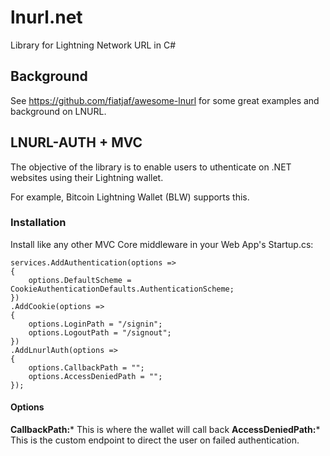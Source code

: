 # lnurl.net
Library for Lightning Network URL in C#

## Background

See https://github.com/fiatjaf/awesome-lnurl for some great examples and background on LNURL.

## LNURL-AUTH + MVC

The objective of the library is to enable users to uthenticate on .NET websites using their Lightning wallet.

For example, Bitcoin Lightning Wallet (BLW) supports this.

### Installation

Install like any other MVC Core middleware in your Web App's Startup.cs:

```
services.AddAuthentication(options =>
{
    options.DefaultScheme = CookieAuthenticationDefaults.AuthenticationScheme;
})
.AddCookie(options =>
{
    options.LoginPath = "/signin";
    options.LogoutPath = "/signout";
})
.AddLnurlAuth(options =>
{
    options.CallbackPath = "";
    options.AccessDeniedPath = "";
});
```

#### Options

**CallbackPath:*** This is where the wallet will call back
**AccessDeniedPath:*** This is the custom endpoint to direct the user on failed authentication.



